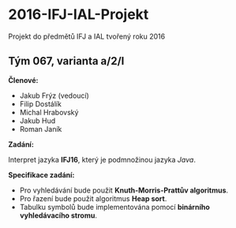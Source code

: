 # 2016-IFJ-IAL-Projekt
Projekt do předmětů IFJ a IAL tvořený roku 2016

## Tým 067, varianta a/2/I
**Členové:**
* Jakub Frýz (vedoucí)
* Filip Dostálík
* Michal Hrabovský
* Jakub Hud
* Roman Janík

**Zadání:**

Interpret jazyka **IFJ16**, který je podmnožinou  jazyka *Java*.

**Specifikace zadání:**
* Pro vyhledávání bude použit **Knuth-Morris-Prattův algoritmus**.
* Pro řazení bude použit algoritmus **Heap sort**.
* Tabulku symbolů bude implementována pomocí **binárního vyhledávacího stromu**.
